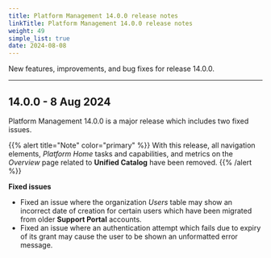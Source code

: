 ```yaml
---
title: Platform Management 14.0.0 release notes
linkTitle: Platform Management 14.0.0 release notes
weight: 49
simple_list: true
date: 2024-08-08
---
```


New features, improvements, and bug fixes for release 14.0.0.

---

## 14.0.0 - 8 Aug 2024

Platform Management 14.0.0 is a major release which includes two fixed issues.

{{% alert title="Note" color="primary" %}}
With this release, all navigation elements, *Platform Home* tasks and capabilities, and metrics on the *Overview* page related to __Unified Catalog__ have been removed.
{{% /alert %}}

__Fixed issues__

* Fixed an issue where the organization *Users* table may show an incorrect date of creation for certain users which have been migrated from older __Support Portal__ accounts.
* Fixed an issue where an authentication attempt which fails due to expiry of its grant may cause the user to be shown an unformatted error message.

